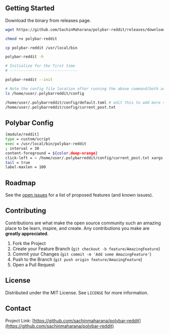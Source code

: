## Getting Started

Download the binary from releases page.

```bash
wget https://github.com/SachinMaharana/polybar-reddit/releases/download/0.1.0/polybar-reddit

chmod +x polybar-reddit

cp polybar-reddit /usr/local/bin

polybar-reddit -h

# Initialize for the first time
# ------------------------------

polybar-reddit --init

# Note the config file location after running the above command(both are required for polybar config):
ls /home/user/.polybarreddit/config

/home/user/.polybarreddit/config/default.toml # edit this to add more subreddits of your choice
/home/user/.polybarreddit/config/current_post.txt
```

## Polybar Config

```bash
[module/reddit]
type = custom/script
exec = /usr/local/bin/polybar-reddit
; interval = 30
content-foreground = ${color.deep-orange}
click-left = < /home/user/.polybarreddit/config/current_post.txt xargs -I % xdg-open %
tail = true
label-maxlen = 100
```

## Roadmap

See the [open issues](https://github.com/sachinmaharana/polybar-reddit/issues) for a list of proposed features (and known issues).

<!-- CONTRIBUTING -->

## Contributing

Contributions are what make the open source community such an amazing place to be learn, inspire, and create. Any contributions you make are **greatly appreciated**.

1. Fork the Project
2. Create your Feature Branch (`git checkout -b feature/AmazingFeature`)
3. Commit your Changes (`git commit -m 'Add some AmazingFeature'`)
4. Push to the Branch (`git push origin feature/AmazingFeature`)
5. Open a Pull Request

<!-- LICENSE -->

## License

Distributed under the MIT License. See `LICENSE` for more information.

<!-- CONTACT -->

## Contact

Project Link: [https://github.com/sachinmaharana/polybar-reddit](https://github.com/sachinmaharana/polybar-reddit)

```

```
